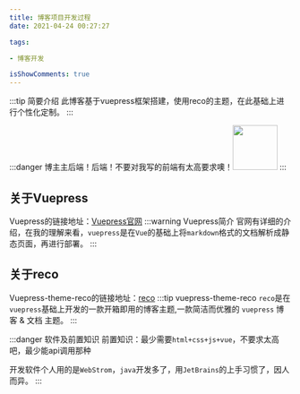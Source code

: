 ```yaml
---
title: 博客项目开发过程
date: 2021-04-24 00:27:27

tags:

- 博客开发

isShowComments: true
---
```


:::tip 简要介绍
此博客基于vuepress框架搭建，使用reco的主题，在此基础上进行个性化定制。
:::

:::danger 
博主主后端！后端！不要对我写的前端有太高要求噢！<img style="width:80px" src="http://wilsoncz.gitee.io/myblog/lovely/814268e3gy1frq0e0ai77g206o06odfn.gif"/>
:::

## 关于Vuepress
Vuepress的链接地址：[Vuepress官网](https://vuepress.vuejs.org/zh/)
:::warning Vuepress简介
官网有详细的介绍，在我的理解来看，`vuepress`是在`Vue`的基础上将`markdown`格式的文档解析成静态页面，再进行部署。
:::

## 关于reco
Vuepress-theme-reco的链接地址：[reco](https://vuepress-theme-reco.recoluan.com/)
:::tip vuepress-theme-reco
`reco`是在`vuepress`基础上开发的一款开箱即用的博客主题,一款简洁而优雅的 `vuepress` 博客 & 文档 主题。
:::

:::danger 软件及前置知识
前置知识：最少需要`html+css+js+vue`，不要求太高吧，最少能api调用那种

开发软件个人用的是`WebStrom`，`java`开发多了，用`JetBrains`的上手习惯了，因人而异。
:::
